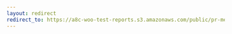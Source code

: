 ```yaml
---
layout: redirect
redirect_to: https://a8c-woo-test-reports.s3.amazonaws.com/public/pr-merge/40402/e2e/index.html
---
```

